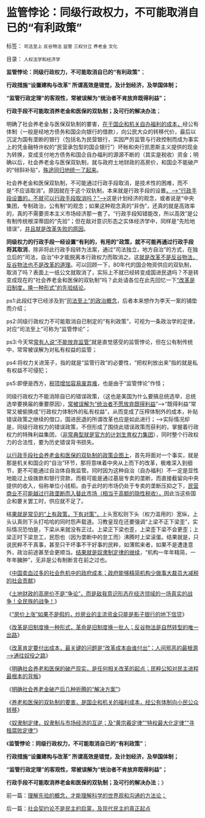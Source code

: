 # 监管悖论：同级行政权力，不可能取消自已的“有利政策”

标签： `司法至上` `反谷物法` `监管` `三权分立` `养老金` `文化` 

目录： `人权法学和经济学`

**监管悖论：同级行政权力，不可能取消自已的“有利政策”**；

**行政措施“设置建构与改革” 所谓高效是错觉，及计划经济，及举国体制；**

**“监管行政定理”的客观性，常被误解为“统治者不肯放弃既得利益”；**

**行政手段不可能取消养老金和医保的双轨制；及可行的解决办法**；

明确了社会养老金与医保双轨制的要害，[在于国企和机关自办福利的成本，](../../../2013/5/1/“取消养老金双轨制”可以避免“延迟退休”吗？.md)经公有体制（一般是经地方债务和国企向银行的借款），向公民大众的转移代价，最后以沉淀为国有垄断的银行（包括名为民营银行，实因严厉监管与行政控制而成为事实上的凭金融特许权的“民营承包型的国企银行”）坏帐和央行凯恩斯主义提供的现金为转换，变成支付地方债务和国企自办福利的源源不断的（其实是税收）资金；明确以后，社会养老金与医保双轨制，就与政府土地财政的高房价，和国企不能破产的“倾斜补贴”，[殊途同归地统一了起来](../../../2013/11/4/明确社会养老金破产后几种折腾的“解决方案”.md)。

社会养老金和医保双轨制，不可能通过行政手段取消，是技术性的困难，而不是“不应该取消”。原因就在于这个双轨制，本来就是行政手段的设置[，——>“行政手段设置的，不就可以行政手段取消吗？”——>](../../../2013/11/1/“为民请命”的民粹公知，对民主进程最根本的背叛.md)这是计划经济的观念，或者说是“中央集团，专制政治，公有制”的观念；如果这种观念真的“非伪”，还真的就是高效率的，真的不需要资本主义市场经济那一套了。“行政手段知错能改，所以高效”是公有制传统根深蒂固的“先验”；但在敌对意识形态之实体经济学中，同样是“先险地错误”，[并且就是改革失败的原因](../../../2013/10/28/改革肯定要付出成本，最关键的问题是“改革成本由谁付出”.md)。

**同级权力的行政手段一经设置“有利的，有用的”政策，就不可能再通过行政手段将其取消**，除非将此行政手段转为法案，通过“司法独立，地方自治”的方式，在独立后的“司法，自治”中才能脱离本行政权力而取消之。这[就是改革不是反谷物法，反谷物法也不是改革的道理](../../../2013/10/7/集合论视角：合理的革命是“反谷物法”的集合.md)。可以回顾一下，80年代的国企物资供应的双轨制，取消了吗？表面上一纸公文就取消了，实际上不就已经转变成国进民退吗？不是转变成现在的“社会养老金和医保的双轨制”吗？此处请各位在此先回忆一下[“改革是旧制度，换一种形式”的先验结论](../../../2013/10/22/旧制度换种形式称改革，换批人叫革命，及黄宗羲定律和反谷物法.md)。

ps1:此段红字已经涉及到“[司法至上”的政治概念](../../../2013/10/18/谁掌握着美国的立法权？美国政治中存在“立法权”吗？.md)，后者本来想作为李天一案的铺垫而介绍；

ps2:同级行政权力不可能取消自已制定的“有利政策”，可视为一条政治学的定律，对应“司法至上”可称为“监管悖论”；

ps3:今天常[常有人说“不能放弃监管”](../../../2013/7/19/自由放任和政府监管的各自前提，兼谈薛兆丰与叶檀的共识.md)就是直觉感受的监管悖论，但在公有制传统中，常常被误解为对私有权益的监管；

ps4:将权力关进笼子，指的就是“监管行政”的必要性，“把权利放出来”指的就是私有权益不可侵犯；

ps5:即便是西方，[税项增加容易废弃难](../../../2012/1/4/美国“加税容易减税难”恰证“愚民总是大多数”.md)，也是由于“监管悖论”作怪；

同级行政权力不能消除自已的错误政策，（这也是美国为什么要搞总统选举，总统选举要换届的重要原因），[常被误解为“统治者不愿放弃既得利益](../../../2013/9/1/专制不等价极权,大革命总是等价于极权主义.md)”——>“既得利益”常常又被偷换成“行政权力体制外的私有权益”，从而变成了压榨体制外的成本，补贴错误政策之继续的借口，国进民退的所谓改革也应是如此进行；——>实际情况却是，同级行政权力的错误政策，不但形成了围绕此错误政策而获利的，掌握着行政权力的特殊利益集团，（[非常典型就是官方的计划生育权力集团](../../../2012/10/20/计划生育是君主权力对生育私权的监管.md)），同时整个行政权力的合法性，要为历史错误背书损失。

[以行政手段社会养老金和医保的双轨制的政策企图上](../../../2013/11/6/养老和医保双轨制的剖析：反不掉，也不必反；.md)，首先将面对一个事实，就是那是机关和国企的“自治”环节，那将意味着中央从上而下的改革，极难深入到细节，更不可能通过自治体自我监管。同时因为这种自治（自办福利）不一定是显性地能过上级拨款和银行贷款，而极可能是通过基层专卖的垄断，而直接截留向中央提供的收入，俗称单位小钱柜。由于此时的市场仍处于专卖的垄断压抑之下，[民营商业不可能越过行政垄断而入替此市场（相当于高额的隐性税收），](../../../2009/9/16/国民税负强度要算上行政垄断.md)因此当这些国企和要关罢工时，供应就不足了。

结[果就是常见的“上有政策，下有对策”，](../../../2012/3/2/中世纪Charter等级社会的阶级死亡次序排定.md)上头宽松则下头（权力滥用的）宽纵，上头认真则下头打哈哈的同时怨声载道。习教皇现在还要强调“上梁不正下梁歪”，实际情况恐怕是，下梁从来就没有正过。上梁正下梁也歪，上梁歪下梁不会更歪；上梁正时下梁怠工，民怨也（因为垄断中的怠工而）沸腾时上梁滚蛋。结果就是，只说民粹不干真事，甚至只干坏事不干好事的民粹，如薄熙来者，如果不是遭逢意外，政治前途甚至会更顺当。[结果就是奴隶制定律的继续](../../../2013/11/8/奴隶制定律，奴隶制与市场经济的互逆.md)，“机构一年年精简，一年年臃肿”，无非是公有制断言在前之过也。

《[中国卖血过多的社会危机中的政府成本；政府能够精简机构少做事大裁员大减税的社会贡献](../../../2013/10/19/中国卖血过多的社会危机中的政府的“成本制高点”.md)》

《[土地财政的高房价不是“争论”，而是敌我意识形态在经济领域的一场真实的战争！全民族的战争！](../../../2013/10/21/敌我意识形态在经济领域的真实的战争！.md)》

《[“房价上涨”如果不是假的，炒房业的主流资金只能是影子银行的地下信贷](../../../2013/10/21/牛刀同志掩盖了炒房业的非法资金渠道.md)》

《[改革是旧制度换一种形式，革命是旧制度换一批人；反谷物法是自然转型的唯一出路](../../../2013/10/22/旧制度换种形式称改革，换批人叫革命，及黄宗羲定律和反谷物法.md)》

《[改革肯定要付出成本，最关键的问题是“改革成本由谁付出”；人间邪恶的最根源——>通往奴役之路](../../../2013/10/28/改革肯定要付出成本，最关键的问题是“改革成本由谁付出”.md)》

《[明确社会养老和医保的破产现实，是任何相关改革的起点；民粹公知对民主进程最根本的背叛](../../../2013/11/1/“为民请命”的民粹公知，对民主进程最根本的背叛.md)》

《[明确社会养老金破产后几种折腾的“解决方案”](../../../2013/11/4/明确社会养老金破产后几种折腾的“解决方案”.md)》

《[养老和医保的双轨制的要害，是国企和机关的福利成本，经公有体制向小民公众转移](../../../2013/11/6/养老和医保双轨制的剖析：反不掉，也不必反；.md)》

《[奴隶制定律，奴隶制与市场经济的互逆；及“黄宗羲定律”“特权最大化定律”“寻租腐败定律”](../../../2013/11/8/奴隶制定律，奴隶制与市场经济的互逆.md)》

《**监管悖论：同级行政权力，不可能取消自已的“有利政策”**；

**行政措施“设置建构与改革” 所谓高效是错觉，及计划经济，及举国体制；**

**“监管行政定理”的客观性，常被误解为“统治者不肯放弃既得利益”；**

**行政手段不可能取消养老金和医保的双轨制；及可行的解决办法**；》



前一篇：[理解先验的概念，才能理解科学的世界观和沟通的方法论；](../../../2013/11/10/理解先验的概念，才能理解科学的世界观和沟通的方法论；.md)

后一篇：[社会契约论不是民主的启蒙，及现代民主的真正起点](../../../2013/11/11/社会契约论不是民主的启蒙，及现代民主的真正起点.md)